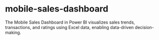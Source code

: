 # mobile-sales-dashboard
The Mobile Sales Dashboard in Power BI visualizes sales trends, transactions, and ratings using Excel data, enabling data-driven decision-making.
